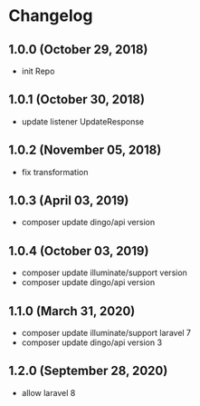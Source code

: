 # Changelog

## 1.0.0 (October 29, 2018)

- init Repo

## 1.0.1 (October 30, 2018)

- update listener UpdateResponse

## 1.0.2 (November 05, 2018)

- fix transformation

## 1.0.3 (April 03, 2019)

- composer update dingo/api version

## 1.0.4 (October 03, 2019)

- composer update illuminate/support version
- composer update dingo/api version

## 1.1.0 (March 31, 2020)

- composer update illuminate/support laravel 7
- composer update dingo/api version 3

## 1.2.0 (September 28, 2020)

- allow laravel 8
